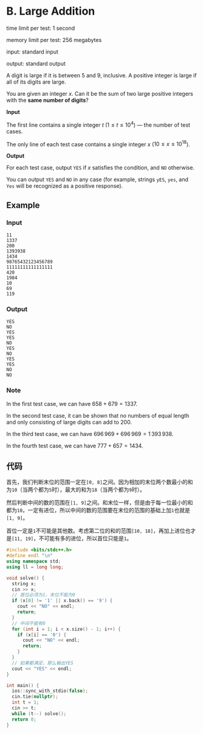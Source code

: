 # B. Large Addition

time limit per test: 1 second

memory limit per test: 256 megabytes

input: standard input

output: standard output

A digit is large if it is between $5$ and $9$, inclusive. A positive integer is large if all of its digits are large.

You are given an integer $x$. Can it be the sum of two large positive integers with the **same number of digits**?

**Input**

The first line contains a single integer $t$ ($1 \leq t \leq 10^4$) — the number of test cases.

The only line of each test case contains a single integer $x$ ($10 \leq x \leq 10^{18}$).

**Output**

For each test case, output $\texttt{YES}$ if $x$ satisfies the condition, and $\texttt{NO}$ otherwise.

You can output $\texttt{YES}$ and $\texttt{NO}$ in any case (for example, strings $\texttt{yES}$, $\texttt{yes}$, and $\texttt{Yes}$ will be recognized as a positive response).

## Example

### Input

```
11
1337
200
1393938
1434
98765432123456789
11111111111111111
420
1984
10
69
119
```

### Output

```
YES
NO
YES
YES
NO
YES
NO
YES
YES
NO
NO
```

### **Note**

In the first test case, we can have $658 + 679 = 1337$.

In the second test case, it can be shown that no numbers of equal length and only consisting of large digits can add to $200$.

In the third test case, we can have $696\,969 + 696\,969 = 1\,393\,938$.

In the fourth test case, we can have $777 + 657 = 1434$.

## 代码

​	首先，我们判断末位的范围一定在`[0, 8]`之间。因为相加的末位两个数最小的和为`10`（当两个都为`5`时），最大的和为`18`（当两个都为`9`时）。

​	然后判断中间的数的范围在`[1, 9]`之间。和末位一样，但是由于每一位最小的和都为`10`，一定有进位，所以中间的数的范围要在末位的范围的基础上加`1`也就是`[1, 9]`。

​	首位一定是`1`不可能是其他数。考虑第二位的和的范围`[10, 18]`，再加上进位也才是`[11, 19]`，不可能有多的进位，所以首位只能是`1`。

```cpp
#include <bits/stdc++.h>
#define endl "\n"
using namespace std;
using ll = long long;

void solve() {
  string x;
  cin >> x;
  // 首位必须为1，末位不能为9
  if (x[0] != '1' || x.back() == '9') {
    cout << "NO" << endl;
    return;
  }
  // 中间不能有0
  for (int i = 1; i < x.size() - 1; i++) {
    if (x[i] == '0') {
      cout << "NO" << endl;
      return;
    }
  }
  // 如果都满足，那么输出YES
  cout << "YES" << endl;
}

int main() {
  ios::sync_with_stdio(false);
  cin.tie(nullptr);
  int t = 1;
  cin >> t;
  while (t--) solve();
  return 0;
}
```


